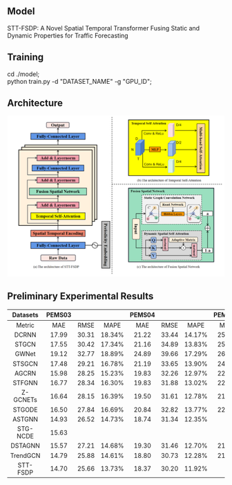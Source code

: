 ## Model
STT-FSDP: A Novel Spatial Temporal Transformer Fusing Static and Dynamic Properties for Traffic Forecasting

## Training
cd ./model;
<br> python train.py -d "DATASET_NAME" -g "GPU_ID";

## Architecture
![architecture](https://github.com/LingtianYuan/STT-FSDP/blob/main/architecture.png)

## Preliminary Experimental Results
| Datasets | PEMS03 |       |        | PEMS04 |       |        | PEMS07 |       |        | PEMS08 |       |        |
|:--------:|:------:|:-----:|:------:|:------:|:-----:|:------:|:------:|:-----:|:------:|:------:|:-----:|:------:|
|  Metric  |   MAE  |  RMSE |  MAPE  |   MAE  |  RMSE |  MAPE  |   MAE  |  RMSE |  MAPE  |   MAE  |  RMSE |  MAPE  |
|   DCRNN  |  17.99 | 30.31 | 18.34% |  21.22 | 33.44 | 14.17% |  25.22 | 38.61 | 11.82% |  16.82 | 26.36 | 10.92% |
|   STGCN  |  17.55 | 30.42 | 17.34% |  21.16 | 34.89 | 13.83% |  25.33 | 39.34 | 11.21% |  17.50 | 27.09 | 11.29% |
|   GWNet  |  19.12 | 32.77 | 18.89% |  24.89 | 39.66 | 17.29% |  26.39 | 41.50 | 11.97% |  18.28 | 30.05 | 12.15% |
|  STSGCN  |  17.48 | 29.21 | 16.78% |  21.19 | 33.65 | 13.90% |  24.26 | 39.03 | 10.21% |  17.13 | 26.80 | 10.96% |
|   AGCRN  |  15.98 | 28.25 | 15.23% |  19.83 | 32.26 | 12.97% |  22.37 | 36.55 |  9.12% |  15.95 | 25.22 | 10.09% |
|  STFGNN  |  16.77 | 28.34 | 16.30% |  19.83 | 31.88 | 13.02% |  22.07 | 35.80 |  9.21% |  16.44 | 26.22 | 10.60% |
| Z-GCNETs |  16.64 | 28.15 | 16.39% |  19.50 | 31.61 | 12.78% |  21.77 | 35.17 |  9.25% |  15.76 | 25.11 | 10.01% |
|  STGODE  |  16.50 | 27.84 | 16.69% |  20.84 | 32.82 | 13.77% |  22.99 | 37.54 | 10.14% |  16.81 | 25.97 | 10.62% |
|  ASTGNN  |  14.93 | 26.52 | 14.73% |  18.74 | 31.34 | 12.35% |        |       |        |  14.82 | 24.23 |  9.53% |
| STG-NCDE |  15.63 |       |        |        |       |        |        |       |        |        |       |        |
|  DSTAGNN |  15.57 | 27.21 | 14.68% |  19.30 | 31.46 | 12.70% |  21.42 | 34.51 |  9.01% |  15.67 | 24.77 |  9.94% |
| TrendGCN |  14.79 | 25.88 | 14.61% |  18.80 | 30.73 | 12.28% |  21.22 | 34.44 |  8.81% |  15.06 | 24.19 |  9.52% |
| STT-FSDP |  14.70 | 25.66 | 13.73% |  18.37 | 30.20 | 11.92% |        |       |        |  13.58 | 23.57 |  8.93% |
